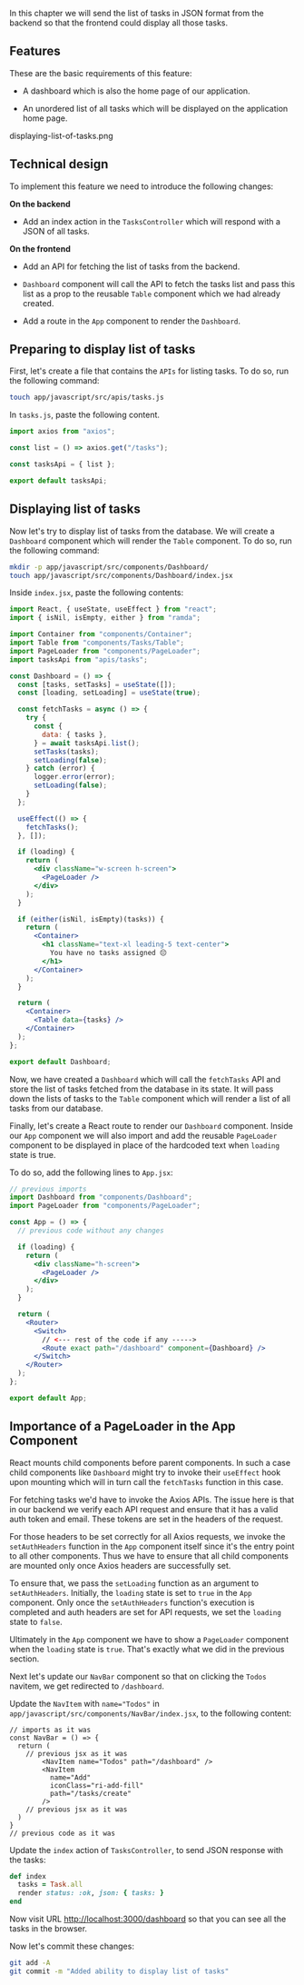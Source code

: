 In this chapter we will send the list of tasks in JSON format from the backend
so that the frontend could display all those tasks.

## Features

These are the basic requirements of this feature:

- A dashboard which is also the home page of our application.

- An unordered list of all tasks which will be displayed on the application home
  page.

<image>displaying-list-of-tasks.png</image>

## Technical design

To implement this feature we need to introduce the following changes:

**On the backend**

- Add an index action in the `TasksController` which will respond with a JSON of
  all tasks.

**On the frontend**

- Add an API for fetching the list of tasks from the backend.

- `Dashboard` component will call the API to fetch the tasks list and pass this
  list as a prop to the reusable `Table` component which we had already created.

- Add a route in the `App` component to render the `Dashboard`.

## Preparing to display list of tasks

First, let's create a file that contains the `APIs` for listing tasks. To do so,
run the following command:

```bash
touch app/javascript/src/apis/tasks.js
```

In `tasks.js`, paste the following content.

```js
import axios from "axios";

const list = () => axios.get("/tasks");

const tasksApi = { list };

export default tasksApi;
```

## Displaying list of tasks

Now let's try to display list of tasks from the database. We will create a
`Dashboard` component which will render the `Table` component. To do so, run the
following command:

```bash
mkdir -p app/javascript/src/components/Dashboard/
touch app/javascript/src/components/Dashboard/index.jsx
```

Inside `index.jsx`, paste the following contents:

```jsx
import React, { useState, useEffect } from "react";
import { isNil, isEmpty, either } from "ramda";

import Container from "components/Container";
import Table from "components/Tasks/Table";
import PageLoader from "components/PageLoader";
import tasksApi from "apis/tasks";

const Dashboard = () => {
  const [tasks, setTasks] = useState([]);
  const [loading, setLoading] = useState(true);

  const fetchTasks = async () => {
    try {
      const {
        data: { tasks },
      } = await tasksApi.list();
      setTasks(tasks);
      setLoading(false);
    } catch (error) {
      logger.error(error);
      setLoading(false);
    }
  };

  useEffect(() => {
    fetchTasks();
  }, []);

  if (loading) {
    return (
      <div className="w-screen h-screen">
        <PageLoader />
      </div>
    );
  }

  if (either(isNil, isEmpty)(tasks)) {
    return (
      <Container>
        <h1 className="text-xl leading-5 text-center">
          You have no tasks assigned 😔
        </h1>
      </Container>
    );
  }

  return (
    <Container>
      <Table data={tasks} />
    </Container>
  );
};

export default Dashboard;
```

Now, we have created a `Dashboard` which will call the `fetchTasks` API and
store the list of tasks fetched from the database in its state. It will pass
down the lists of tasks to the `Table` component which will render a list of all
tasks from our database.

Finally, let's create a React route to render our `Dashboard` component. Inside
our `App` component we will also import and add the reusable `PageLoader`
component to be displayed in place of the hardcoded text when `loading` state is
true.

To do so, add the following lines to `App.jsx`:

```jsx
// previous imports
import Dashboard from "components/Dashboard";
import PageLoader from "components/PageLoader";

const App = () => {
  // previous code without any changes

  if (loading) {
    return (
      <div className="h-screen">
        <PageLoader />
      </div>
    );
  }

  return (
    <Router>
      <Switch>
        // <--- rest of the code if any ----->
        <Route exact path="/dashboard" component={Dashboard} />
      </Switch>
    </Router>
  );
};

export default App;
```

## Importance of a PageLoader in the App Component

React mounts child components before parent components. In such a case child
components like `Dashboard` might try to invoke their `useEffect` hook upon
mounting which will in turn call the `fetchTasks` function in this case.

For fetching tasks we'd have to invoke the Axios APIs. The issue here is that in
our backend we verify each API request and ensure that it has a valid auth token
and email. These tokens are set in the headers of the request.

For those headers to be set correctly for all Axios requests, we invoke the
`setAuthHeaders` function in the `App` component itself since it's the entry
point to all other components. Thus we have to ensure that all child components
are mounted only once Axios headers are successfully set.

To ensure that, we pass the `setLoading` function as an argument to
`setAuthHeaders`. Initially, the `loading` state is set to `true` in the `App`
component. Only once the `setAuthHeaders` function's execution is completed and
auth headers are set for API requests, we set the `loading` state to `false`.

Ultimately in the `App` component we have to show a `PageLoader` component when
the `loading` state is `true`. That's exactly what we did in the previous
section.

Next let's update our `NavBar` component so that on clicking the `Todos`
navitem, we get redirected to `/dashboard`.

Update the `NavItem` with `name="Todos"` in
`app/javascript/src/components/NavBar/index.jsx`, to the following content:

```javascript{5}
// imports as it was
const NavBar = () => {
  return (
    // previous jsx as it was
        <NavItem name="Todos" path="/dashboard" />
        <NavItem
          name="Add"
          iconClass="ri-add-fill"
          path="/tasks/create"
        />
    // previous jsx as it was
  )
}
// previous code as it was
```

Update the `index` action of `TasksController`, to send JSON response with the
tasks:

```ruby
def index
  tasks = Task.all
  render status: :ok, json: { tasks: }
end
```

Now visit URL [http://localhost:3000/dashboard](http://localhost:3000/dashboard)
so that you can see all the tasks in the browser.

Now let's commit these changes:

```bash
git add -A
git commit -m "Added ability to display list of tasks"
```
